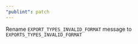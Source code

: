 ```yaml
---
"publint": patch
---
```


Rename `EXPORT_TYPES_INVALID_FORMAT` message to `EXPORTS_TYPES_INVALID_FORMAT`
